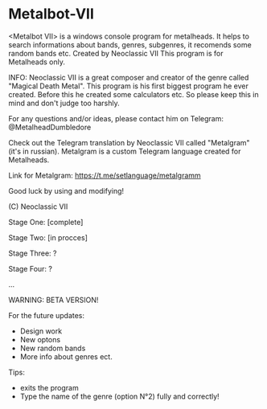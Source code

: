 # Metalbot-VII
&lt;Metalbot VII> is a windows console program for metalheads. It helps to search informations about bands, genres, subgenres, it recomends some random bands etc.
Created by Neoclassic VII
This program is for Metalheads only.


INFO: Neoclassic VII is a great composer and creator of the genre called "Magical Death Metal". This program is his first biggest program he ever created. Before this he created some calculators etc. So please keep this in mind  and don't judgе too harshly. 

For any questions and/or ideas, please contact him оn Telegram: @MetalheadDumbledore

Check out the Telegram translation by Neoclassic VII called "Metalgram" (it's in russian). Metalgram is a custom Telegram language created for Metalheads.

Link for Metalgram: https://t.me/setlanguage/metalgramm

Good luck by using and modifying!

(C) Neoclassic VII

Stage One: [complete]

Stage Two: [in procces]

Stage Three: ?

Stage Four: ?

...

WARNING: BETA VERSION!

For the future updates:

- Design work 
- New optons 
- New random bands
- More info about genres ect.

Tips:
- <Ctrl C> exits the program
- Type the name of the genre (option N°2) fully and correctly!
